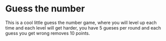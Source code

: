 # Guess the number

This is a cool little guess the number game, where you will level up each time and each level will get harder, you have 5 gueses per round and each guess you get wrong removes 10 points.
